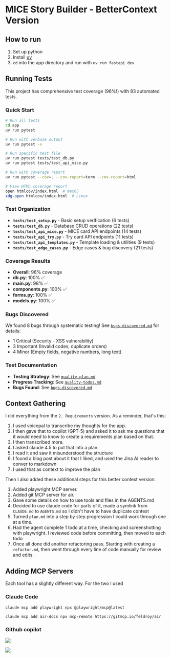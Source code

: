 # MICE Story Builder - BetterContext Version

## How to run

1. Set up python
2. Install [uv](https://docs.astral.sh/uv/getting-started/installation/)
3. `cd` into the app directory and run with `uv run fastapi dev`

## Running Tests

This project has comprehensive test coverage (96%!) with 83 automated tests.

### Quick Start

```bash
# Run all tests
cd app
uv run pytest

# Run with verbose output
uv run pytest -v

# Run specific test file
uv run pytest tests/test_db.py
uv run pytest tests/test_api_mice.py

# Run with coverage report
uv run pytest --cov=. --cov-report=term --cov-report=html

# View HTML coverage report
open htmlcov/index.html  # macOS
xdg-open htmlcov/index.html  # Linux
```

### Test Organization

- **`tests/test_setup.py`** - Basic setup verification (6 tests)
- **`tests/test_db.py`** - Database CRUD operations (22 tests)
- **`tests/test_api_mice.py`** - MICE card API endpoints (14 tests)
- **`tests/test_api_try.py`** - Try card API endpoints (11 tests)
- **`tests/test_api_templates.py`** - Template loading & utilities (9 tests)
- **`tests/test_edge_cases.py`** - Edge cases & bug discovery (21 tests)

### Coverage Results

- **Overall**: 96% coverage
- **db.py**: 100% ✅
- **main.py**: 98% ✅
- **components.py**: 100% ✅
- **forms.py**: 100% ✅
- **models.py**: 100% ✅

### Bugs Discovered

We found 8 bugs through systematic testing! See [`bugs-discovered.md`](bugs-discovered.md) for details:
- 1 Critical (Security - XSS vulnerability)
- 3 Important (Invalid codes, duplicate orders)
- 4 Minor (Empty fields, negative numbers, long text)

### Test Documentation

- **Testing Strategy**: See [`quality-plan.md`](quality-plan.md)
- **Progress Tracking**: See [`quality-todos.md`](quality-todos.md)
- **Bugs Found**: See [`bugs-discovered.md`](bugs-discovered.md)

## Context Gathering

I did everything from the `2. Requirements` version.  As a reminder, that's this:

1. I used voicepal to transcribe my thoughts for the app.  
2. I then gave that to copilot (GPT-5) and asked it to ask me questions that it would need to know to create a requirements plan based on that.  
3. I then transcribed more.  
4. I asked claude 4.5 to put that into a plan. 
5. I read it and saw it misunderstood the structure
6. I found a blog post about it that I liked, and used the Jina AI reader to conver to markdown
7. I used that as context to improve the plan

Then I also added these additional steps for this better context version:

1. Added playwright MCP server.
2. Added git MCP server for air.
3. Gave some details on how to use tools and files in the AGENTS.md
4. Decided to use claude code for parts of it, made a symlink from `CLAUDE.md` to `AGENTS.md` so I didn't have to have duplicate context
5. Turned `plan.md` into a step by step progression I could work through one at a time.
6. Had the agent complete 1 todo at a time, checking and screenshotting with playwright.  I reviewed code before committing, then moved to each todo
7. Once all done did another refactoring pass.  Starting with creating a `refactor.md`, then went through every line of code manually for review and edits.

## Adding MCP Servers

Each tool has a slightly different way.  For the two I used

### Claude Code

`claude mcp add playwright npx @playwright/mcp@latest`

`claude mcp add air-docs npx mcp-remote https://gitmcp.io/feldroy/air` 

### Github copilot

![](imgs/Vscode-AddMCP.png)

![](imgs/Vscode-playwright.png)
